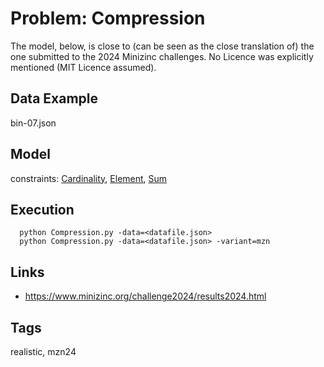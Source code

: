 # Problem: Compression

The model, below, is close to (can be seen as the close translation of) the one submitted to the 2024 Minizinc challenges.
No Licence was explicitly mentioned (MIT Licence assumed).

## Data Example
  bin-07.json

## Model
  constraints: [Cardinality](https://pycsp.org/documentation/constraints/Cardinality), [Element](https://pycsp.org/documentation/constraints/Element), [Sum](https://pycsp.org/documentation/constraints/Sum)

## Execution
```
  python Compression.py -data=<datafile.json>
  python Compression.py -data=<datafile.json> -variant=mzn
```

## Links
  - https://www.minizinc.org/challenge2024/results2024.html

## Tags
  realistic, mzn24
